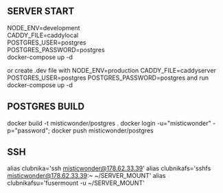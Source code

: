 ## SERVER START
NODE_ENV=development \
CADDY_FILE=caddylocal \
POSTGRES_USER=postgres \
POSTGRES_PASSWORD=postgres \
docker-compose up -d

or create .dev file with
  NODE_ENV=production
  CADDY_FILE=caddyserver
  POSTGRES_USER=postgres
  POSTGRES_PASSWORD=postgres
and run docker-compose up -d

## POSTGRES BUILD
docker build -t misticwonder/postgres .
docker login -u="misticwonder" -p="password";
docker push misticwonder/postgres

## SSH
alias clubnika='ssh misticwonder@178.62.33.39'
alias clubnikafs='sshfs misticwonder@178.62.33.39:~ ~/SERVER_MOUNT'
alias clubnikafsu='fusermount -u ~/SERVER_MOUNT'
